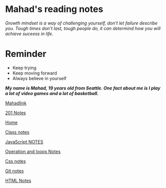# Mahad's reading notes

_Growth mindset is a way of challenging yourself, don't let failure describe you. Tough times don't last, tough people do, it can determind how you will achieve suceess in life._

# **Reminder**

- Keep trying
- Keep moving forward
- Always believe in yourself

***My name is Mahad, 19 years old from Seattle. One fact about me is I play a lot of video games and a lot of basketball.***

[Mahadlink](https://github.com/mmahad865/reading-notes)

[201 Notes](class201.md)

[Home](https://mmahad865.github.io/reading-notes/)

[Class notes](https://mmahad865.github.io/reading-notes/class2notes)

[JavaScript NOTES](JavaScript.md)

[Operation and loops Notes](Operationandloops.md)


[Css notes](cssnotes.md)

[Git notes](gitt.md)

[HTML Notes](htmlnotes.md)







